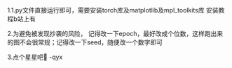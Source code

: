 1.1.py文件直接运行即可，需要安装torch库及matplotlib及mpl_toolkits库
安装教程b站上有



2.为避免被发现抄袭的风险，
记得改一下epoch，最好改成个位数，这样跑出来的图不会很常规；记得改一下seed，随便改一个数字即可

3.点个星星吧🥺
-qyx
